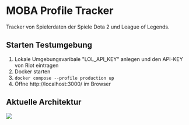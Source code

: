 # MOBA Profile Tracker
Tracker von Spielerdaten der Spiele Dota 2 und League of Legends.

## Starten Testumgebung

1. Lokale Umgebungsvaribale "LOL_API_KEY" anlegen und den API-KEY von Riot eintragen
2. Docker starten
3. `docker compose --profile production up`
4. Öffne http://localhost:3000/ im Browser

## Aktuelle Architektur
![](https://i.imgur.com/QowZY0U.jpg)